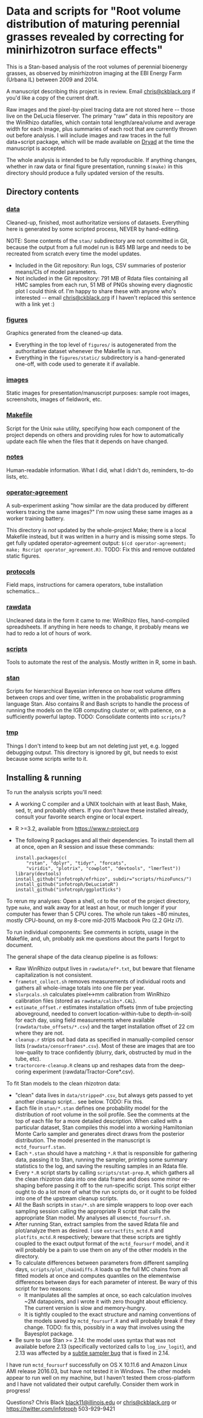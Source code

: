 # Data and scripts for "Root volume distribution of maturing perennial grasses revealed by correcting for minirhizotron surface effects"

This is a Stan-based analysis of the root volumes of perennial bioenergy grasses, as observed by minirhizotron imaging at the EBI Energy Farm (Urbana IL) between 2009 and 2014.

A manuscript describing this project is in review. Email chris@ckblack.org if you'd like a copy of the current draft.

Raw images and the pixel-by-pixel tracing data are not stored here -- those live on the DeLucia fileserver. The primary "raw" data in this repository are the WinRhizo datafiles, which contain total length/area/volume and average width for each image, plus summaries of each root that are currently thrown out before analysis. I will include images and raw traces in the full data+script package, which will be made available on [Dryad](http://datadryad.org) at the time the manuscript is accepted.

The whole analysis is intended to be fully reproducible. If anything changes, whether in raw data or final figure presentation, running `$(make)` in this directory should produce a fully updated version of the results.

## Directory contents

### [data](data/)

Cleaned-up, finished, most authoritatize versions of datasets. Everything here is generated by some scripted process, NEVER by hand-editing. 

NOTE: Some contents of the `stan/` subdirectory are not committed in Git, because the output from a full model run is 845 MB large and needs to be recreated from scratch every time the model updates.

* Included in the Git repository: Run logs, CSV summaries of posterior means/CIs of model parameters. 
* Not included in the Git repository: 791 MB of Rdata files containing all HMC samples from each run, 51 MB of PNGs showing every diagnostic plot I could think of. I'm happy to share these with anyone who's interested -- email chris@ckblack.org if I haven't replaced this sentence with a link yet :)

### [figures](figures/)

Graphics generated from the cleaned-up data. 

* Everything in the top level of `figures/` is autogenerated from the authoritative dataset whenever the Makefile is run.
* Everything in the `figures/static/` subdirectory is a hand-generated one-off, with code used to generate it if available.

### [images](images/)

Static images for presentation/manuscript purposes: sample root images, screenshots, images of fieldwork, etc.

### [Makefile](Makefile)

Script for the Unix `make` utility, specifying how each component of the project depends on others and providing rules for how to automatically update each file when the files that it depends on have changed.

### [notes](notes/)

Human-readable information. What I did, what I didn't do, reminders, to-do lists, etc.

### [operator-agreement](operator-agreement/)

A sub-experiment asking "how similar are the data produced by different workers tracing the same images?" I'm now using these same images as a worker training battery. 

This directory is *not* updated by the whole-project Make; there is a local Makefile instead, but it was written in a hurry and is missing some steps. To get fully updated operator-agreement output: `$(cd operator-agreement; make; Rscript operator_agreement.R)`. TODO: Fix this and remove outdated static figures.

### [protocols](protocols/)

Field maps, instructions for camera operators, tube installation schematics...

### [rawdata](rawdata/) 

Uncleaned data in the form it came to me: WinRhizo files, hand-compiled spreadsheets. If anything in here needs to change, it probably means we had to redo a lot of hours of work.

### [scripts](scripts/)

Tools to automate the rest of the analysis. Mostly written in R, some in bash.

### [stan](stan/)

Scripts for hierarchical Bayesian inference on how root volume differs between crops and over time, written in the probabalistic programming language Stan. Also contains R and Bash scripts to handle the process of running the models on the IGB computing cluster or, with patience, on a sufficiently powerful laptop. TODO: Consolidate contents into `scripts/`? 

### [tmp](tmp/)

Things I don't intend to keep but am not deleting just yet, e.g. logged debugging output. This directory is ignored by git, but needs to exist because some scripts write to it.


## Installing & running

To run the analysis scripts you'll need:

* A working C compiler and a UNIX toolchain with at least Bash, Make, sed, tr, and probably others. If you don't have these installed already, consult your favorite search engine or local expert.
* R >=3.2, available from https://www.r-project.org
* The following R packages and all their dependencies. To install them all at once, open an R session and issue these commands:

    ```
    install.packages(c(
        "rstan", "dplyr", "tidyr", "forcats",
        "viridis", "plotrix", "cowplot", "devtools", "lmerTest"))
    library(devtools)
    install_github("infotroph/efrhizo", subdir="scripts/rhizoFuncs/")
    install_github("infotroph/DeLuciatoR")
    install_github("infotroph/ggplotTicks")
    ```

To rerun my analyses: Open a shell, `cd` to the root of the project directory, type `make`, and walk away for at least an hour, or much longer if your computer has fewer than 5 CPU cores. The whole run takes ~80 minutes, mostly CPU-bound, on my 8-core mid-2015 Macbook Pro (2.2 GHz i7).

To run individual components: See comments in scripts, usage in the Makefile, and, uh, probably ask me questions about the parts I forgot to document.

The general shape of the data cleanup pipeline is as follows:

* Raw WinRhizo output lives in `rawdata/ef*.txt`, but beware that filename capitalization is not consistent.
* `frametot_collect.sh` removes measurements of individual roots and gathers all whole-image totals into one file per year.
* `slurpcals.sh` calculates pixel<->mm calibration from WinRhizo calibration files (stored as `rawdata/calibs*.CAL`).
* `estimate_offset.r` estimates installation offsets (mm of tube projecting aboveground, needed to convert location-within-tube to depth-in-soil) for each day, using field measurements where available (`rawdata/tube_offsets/*.csv`) and the target installation offset of 22 cm where they are not.
* `cleanup.r` strips out bad data as specified in manually-compiled censor lists (`rawdata/censorframes*.csv`). Most of these are images that are too low-quality to trace confidently (blurry, dark, obstructed by mud in the tube, etc).
* `tractorcore-cleanup.R` cleans up and reshapes data from the deep-coring experiment (rawdata/Tractor-Core*.csv).

To fit Stan models to the clean rhizotron data:

* "clean" data lives in `data/stripped*.csv`, but always gets passed to yet another cleanup script... see below. TODO: Fix this.
* Each file in `stan/*.stan` defines one probability model for the distribution of root volume in the soil profile. See the comments at the top of each file for a more detailed description. When called with a particular dataset, Stan compiles this model into a working Hamiltonian Monte Carlo sampler and generates direct draws from the posterior distribution. The model presented in the manuscript is `mctd_foursurf.stan`.
* Each `*.stan` should have a matching `*.R` that is responsible for gathering data, passing it to Stan, running the sampler, printing some summary statistics to the log, and saving the resulting samples in an Rdata file.
* Every `*.R` script starts by calling `scripts/stat-prep.R`, which gathers all the clean rhizotron data into one data frame and does some minor re-shaping before passing it off to the run-specific script. This script either ought to do a lot more of what the run scripts do, or it ought to be folded into one of the upstream cleanup scripts.
* All the Bash scripts in `stan/*.sh` are simple wrappers to loop over each sampling session calling the appropriate R script that calls the appropriate Stan model. My analyses all use`mctd_foursurf.sh`.
* After running Stan, extract samples from the saved Rdata file and plot/analyze them as desired. I use `extractfits_mctd.R` and `plotfits_mctd.R` respectively; beware that these scripts are tightly coupled to the exact output format of the `mctd_foursurf` model, and it will probably be a pain to use them on any of the other models in the directory.
* To calculate differences between parameters from different sampling days, `scripts/plot_chaindiffs.R` loads up the full MC chains from all fitted models at once and computes quantiles on the elementwise differences between days for each parameter of interest. Be wary of this script for two reasons:
	- It manipulates all the samples at once, so each calculation involves ~2M datapoints, and I wrote it with zero thought about efficiency. The current version is slow and memory-hungry.
	- It is tightly coupled to the exact structure and naming conventions of the models saved by `mctd_foursurf.R` and will probably break if they change. TODO: fix this, possibly in a way that involves using the Bayesplot package.
* Be sure to use Stan >= 2.14: the model uses syntax that was not available before 2.13 (specifically vectorized calls to `log_inv_logit`), and 2.13 was affected by a [subtle sampler bug](https://github.com/stan-dev/stan/issues/2178) that is fixed in 2.14.

I have run `mctd_foursurf` successfully on OS X 10.11.6 and Amazon Linux AMI release 2016.03, but have not tested it in Windows. The other models appear to run well on my machine, but I haven't tested them cross-platform and I have not validated their output carefully. Consider them work in progress!

Questions? 
Chris Black
black11@illinois.edu or chris@ckblack.org or https://twitter.com/infotroph 
503-929-9421


